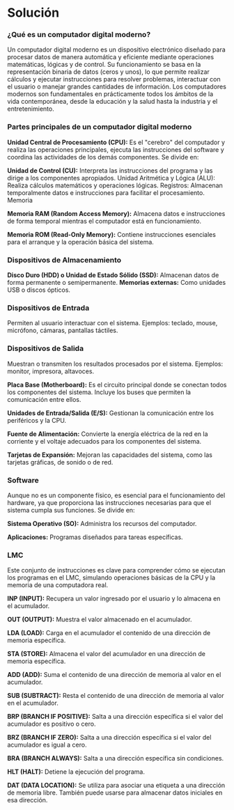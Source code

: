 # Solución

### ¿Qué es un computador digital moderno?

Un computador digital moderno es un dispositivo electrónico diseñado para procesar datos de manera automática y eficiente mediante operaciones matemáticas, lógicas y de control. Su funcionamiento se basa en la representación binaria de datos (ceros y unos), lo que permite realizar cálculos y ejecutar instrucciones para resolver problemas, interactuar con el usuario o manejar grandes cantidades de información. Los computadores modernos son fundamentales en prácticamente todos los ámbitos de la vida contemporánea, desde la educación y la salud hasta la industria y el entretenimiento.

### Partes principales de un computador digital moderno

 **Unidad Central de Procesamiento (CPU):** Es el "cerebro" del computador y realiza las operaciones principales, ejecuta las instrucciones del software y coordina las actividades de los demás componentes. Se divide en:

**Unidad de Control (CU):** Interpreta las instrucciones del programa y las dirige a los componentes apropiados.
Unidad Aritmética y Lógica (ALU): Realiza cálculos matemáticos y operaciones lógicas.
Registros: Almacenan temporalmente datos e instrucciones para facilitar el procesamiento.
Memoria

**Memoria RAM (Random Access Memory):** Almacena datos e instrucciones de forma temporal mientras el computador está en funcionamiento.  

**Memoria ROM (Read-Only Memory):** Contiene instrucciones esenciales para el arranque y la operación básica del sistema.  

### Dispositivos de Almacenamiento

**Disco Duro (HDD) o Unidad de Estado Sólido (SSD):** Almacenan datos de forma permanente o semipermanente.
**Memorias externas:** Como unidades USB o discos ópticos.

### Dispositivos de Entrada

Permiten al usuario interactuar con el sistema. Ejemplos: teclado, mouse, micrófono, cámaras, pantallas táctiles.

### Dispositivos de Salida

Muestran o transmiten los resultados procesados por el sistema. Ejemplos: monitor, impresora, altavoces.

**Placa Base (Motherboard):** Es el circuito principal donde se conectan todos los componentes del sistema. Incluye los buses que permiten la comunicación entre ellos.

**Unidades de Entrada/Salida (E/S):** Gestionan la comunicación entre los periféricos y la CPU.

**Fuente de Alimentación:** Convierte la energía eléctrica de la red en la corriente y el voltaje adecuados para los componentes del sistema.

**Tarjetas de Expansión:** Mejoran las capacidades del sistema, como las tarjetas gráficas, de sonido o de red.

### Software

Aunque no es un componente físico, es esencial para el funcionamiento del hardware, ya que proporciona las instrucciones necesarias para que el sistema cumpla sus funciones. Se divide en:

**Sistema Operativo (SO):** Administra los recursos del computador.

**Aplicaciones:** Programas diseñados para tareas específicas.

### LMC

Este conjunto de instrucciones es clave para comprender cómo se ejecutan los programas en el LMC, simulando operaciones básicas de la CPU y la memoria de una computadora real.

**INP (INPUT):** Recupera un valor ingresado por el usuario y lo almacena en el acumulador.

**OUT (OUTPUT):** Muestra el valor almacenado en el acumulador.

**LDA (LOAD):** Carga en el acumulador el contenido de una dirección de memoria específica.

**STA (STORE):** Almacena el valor del acumulador en una dirección de memoria específica.

**ADD (ADD):** Suma el contenido de una dirección de memoria al valor en el acumulador.

**SUB (SUBTRACT):** Resta el contenido de una dirección de memoria al valor en el acumulador.

**BRP (BRANCH IF POSITIVE):** Salta a una dirección específica si el valor del acumulador es positivo o cero.

**BRZ (BRANCH IF ZERO):** Salta a una dirección específica si el valor del acumulador es igual a cero.

**BRA (BRANCH ALWAYS):** Salta a una dirección específica sin condiciones.

**HLT (HALT):** Detiene la ejecución del programa.

**DAT (DATA LOCATION):** Se utiliza para asociar una etiqueta a una dirección de memoria libre. También puede usarse para almacenar datos iniciales en esa dirección.

